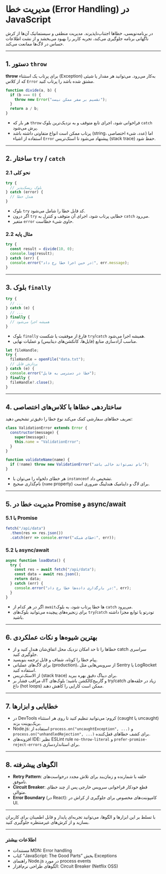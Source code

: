# مدیریت خطا (Error Handling) در JavaScript

در برنامه‌نویسی، خطاها اجتناب‌ناپذیرند. مدیریت منطقی و سیستماتیک آن‌ها از کرش ناگهانی برنامه جلوگیری می‌کند، تجربه کاربر را بهبود می‌بخشد و از نشت اطلاعات حساس در لاگ‌ها ممانعت می‌کند.

---

## 1. دستور `throw`

**throw** برای پرتاب یک استثناء (Exception) به‌کار می‌رود. می‌توانید هر مقدار یا شیئی که از کلاس `Error` مشتق شده باشد را پرتاب کنید.

```js
function divide(a, b) {
  if (b === 0) {
    throw new Error("تقسیم بر صفر ممکن نیست");
  }
  return a / b;
}
```

- هر بار که `throw` فراخوانی شود، اجرای تابع متوقف و به نزدیک‌ترین بلوک `catch` پرش می‌شود.  
- پرتاب ممکن است انواع متفاوتی داشته باشد (string، عدد، شیء اختصاصی) اما استفاده از اشیاء `Error` پیشنهاد می‌شود تا استک‌تریس (stack trace) حفظ شود.

---

## 2. ساختار `try` / `catch`

### 2.1 نحو کلی

```js
try {
  // بلوک ریسک‌پذیر
} catch (error) {
  // هندل خطا
}
```

- بلوک `try` کد قابل خطا را شامل می‌شود.  
- اگر درون `try` خطایی پرتاب شود، اجرای آن متوقف و کنترل به `catch` می‌رود.  
- متغیر `error` حاوی شیء خطاست.

### 2.2 مثال پایه

```js
try {
  const result = divide(10, 0);
  console.log(result);
} catch (err) {
  console.error("در حین اجرا خطا رخ داد:", err.message);
}
```

---

## 3. بلوک `finally`

```js
try {
  // ...
} catch (e) {
  // ...
} finally {
  // همیشه اجرا می‌شود
}
```

- بلوک `finally` فارغ از موفقیت یا شکست `try`/`catch` همیشه اجرا می‌شود.  
- مناسب آزادسازی منابع (فایل‌ها، کانکشن‌های دیتابیس) و عملیات نهایی.  

```js
let fileHandle;
try {
  fileHandle = openFile("data.txt");
  // پردازش فایل
} catch (e) {
  console.error("خطا در دسترسی به فایل");
} finally {
  fileHandle?.close();
}
```

---

## 4. ساختاردهی خطاها با کلاس‌های اختصاصی

تعریف خطاهای سفارشی کمک می‌کند نوع خطا را دقیق‌تر تشخیص دهید:

```js
class ValidationError extends Error {
  constructor(message) {
    super(message);
    this.name = "ValidationError";
  }
}

function validateName(name) {
  if (!name) throw new ValidationError("نام نمی‌تواند خالی باشد");
}
```

- هر خطای دلخواه را می‌توان با `instanceof` تشخیص داد.  
- نام‌گذاری صحیح (`name` property) برای لاگ و داینامیک هندلینگ ضروری است.

---

## 5. مدیریت خطا در Promise و async/await

### 5.1 با Promise

```js
fetch("/api/data")
  .then(res => res.json())
  .catch(err => console.error("خطای شبکه:", err));
```

### 5.2 با async/await

```js
async function loadData() {
  try {
    const res = await fetch("/api/data");
    const data = await res.json();
    return data;
  } catch (err) {
    console.error("در بارگذاری داده‌ها خطا رخ داد:", err);
  }
}
```

- اگر در هر کدام از `await`ها خطا پرتاب شود، به بلوک `catch` می‌پرود.  
- برای زنجیره‌های پیچیده می‌توانید بلوک‌های `try`/`catch` تو‌در‌تو یا توابع مجزا داشته باشید.

---

## 6. بهترین شیوه‌ها و نکات عملکردی

- خطا‌ها را تا حد امکان نزدیک محل اتفاق‌شان هندل کنید و از catch سراسری جلوگیری کنید.  
- پیام خطا را کوتاه، شفاف و قابل ترجمه بنویسید.  
- برای لاگ‌های عملیاتی (production)، از سرویس‌هایی مثل Sentry یا LogRocket استفاده کنید.  
- از الاستک‌تریس (stack trace) برای دیباگ دقیق بهره ببرید.  
- مراقب فشار بر JIT و گاربیج‌کالکشن باشید؛ بلوک‌های try/catch زیاد در حلقه‌های داغ (hot loops) ممکن است کارایی را کاهش دهند.

---

## 7. خطایابی و ابزارها

- در DevTools کروم: می‌توانید تنظیم کنید تا روی هر استثناء (caught یا uncaught) بریک‌پوینت بزند.  
- Node.js: استفاده از `process.on("uncaughtException", ...)` و `process.on("unhandledRejection", ...)` برای کشف خطاهای قفل‌کننده.  
- افزونه‌های IDE: نظیر ESLint rule `no-throw-literal` و `prefer-promise-reject-errors` برای استانداردسازی.

---

## 8. الگوهای پیشرفته

- **Retry Pattern**: حلقه با شمارنده و زمان‌بند برای تلاش مجدد درخواست‌های ناموفق.  
- **Circuit Breaker**: قطع خودکار فراخوانی سرویس خارجی پس از چند خطای متوالی.  
- **Error Boundary** (در React): کامپوننت‌های مخصوص برای جلوگیری از کراش در UI.  

---

با تسلط بر این ابزارها و الگوها، می‌توانید تجربه‌ای پایدار و قابل اطمینان برای کاربران بسازید و از کرش‌های غیرمنتظره جلوگیری کنید.

---

### اطلاعات بیشتر

- مستندات MDN: Error handling  
- کتاب “JavaScript: The Good Parts” بخش Exceptions  
- راهنمای Node.js در مورد process events  
- الگوهای طراحی نرم‌افزار: Circuit Breaker (Netflix OSS)
